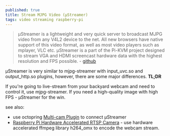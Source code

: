 ```yaml
---
published: true
title: Stream MJPG Video (µStreamer)
tags: video streaming raspberry-pi
---
```

> µStreamer is a lightweight and very quick server to broadcast MJPG video from any V4L2 device to the net. All new browsers have native support of this video format, as well as most video players such as mplayer, VLC etc. µStreamer is a part of the Pi-KVM project designed to stream VGA and HDMI screencast hardware data with the highest resolution and FPS possible. - [github](https://github.com/pikvm/ustreamer)

µStreamer is very similar to mjpg-streamer with input_uvc.so and output_http.so plugins, however, there are some major differences. **TL;DR**

If you're going to live-stream from your backyard webcam and need to control it, use mjpg-streamer. If you need a high-quality image with high FPS - µStreamer for the win.

see also:
- use octopring [Multi-cam Plugin](https://plugins.octoprint.org/plugins/multicam/) to connect µStreamer 
- [Raspberry Pi Hardware Accelerated RTSP Camera](https://codecalamity.com/raspberry-pi-hardware-accelerated-h264-webcam-security-camera/) - use hardware accelerated ffmpeg library h264_omx to encode the webcam stream.
